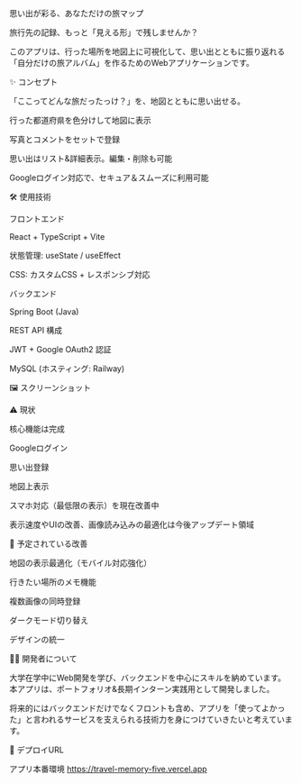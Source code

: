  思い出が彩る、あなただけの旅マップ

旅行先の記録、もっと「見える形」で残しませんか？

このアプリは、行った場所を地図上に可視化して、思い出とともに振り返れる「自分だけの旅アルバム」を作るためのWebアプリケーションです。

✨ コンセプト

「ここってどんな旅だったっけ？」を、地図とともに思い出せる。

行った都道府県を色分けして地図に表示

写真とコメントをセットで登録

思い出はリスト&詳細表示。編集・削除も可能

Googleログイン対応で、セキュア＆スムーズに利用可能

🛠️ 使用技術

フロントエンド

React + TypeScript + Vite

状態管理: useState / useEffect

CSS: カスタムCSS + レスポンシブ対応

バックエンド

Spring Boot (Java)

REST API 構成

JWT + Google OAuth2 認証

MySQL (ホスティング: Railway)

🖼️ スクリーンショット




⚠️ 現状

核心機能は完成

Googleログイン

思い出登録

地図上表示

スマホ対応（最低限の表示）を現在改善中

表示速度やUIの改善、画像読み込みの最適化は今後アップデート領域

📌 予定されている改善

地図の表示最適化（モバイル対応強化）

行きたい場所のメモ機能

複数画像の同時登録

ダークモード切り替え

デザインの統一

🧑‍💻 開発者について

大学在学中にWeb開発を学び、バックエンドを中心にスキルを納めています。
本アプリは、ポートフォリオ&長期インターン実践用として開発しました。

将来的にはバックエンドだけでなくフロントも含め、アプリを「使ってよかった」と言われるサービスを支えられる技術力を身につけていきたいと考えています。

🔗 デプロイURL

アプリ本番環境
https://travel-memory-five.vercel.app
